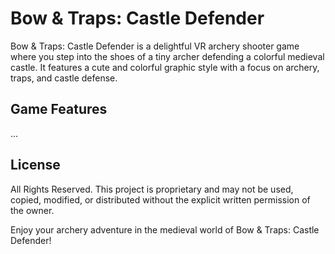 # Bow & Traps: Castle Defender

Bow & Traps: Castle Defender is a delightful VR archery shooter game where you step into the shoes of a tiny archer defending a colorful medieval castle. It features a cute and colorful graphic style with a focus on archery, traps, and castle defense.

## Game Features

...

## License

All Rights Reserved. This project is proprietary and may not be used, copied, modified, or distributed without the explicit written permission of the owner.

Enjoy your archery adventure in the medieval world of Bow & Traps: Castle Defender!
